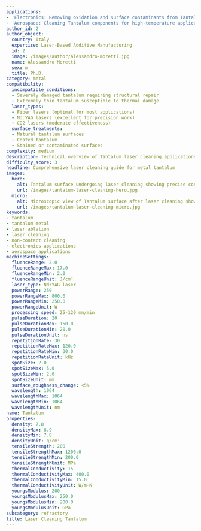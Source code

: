 ```yaml
---
applications:
- 'Electronics: Removing oxidation and surface contaminants from Tantalum capacitors'
- 'Aerospace: Cleaning Tantalum components for high-temperature applications'
author_id: 2
author_object:
  country: Italy
  expertise: Laser-Based Additive Manufacturing
  id: 2
  image: /images/author/alessandro-moretti.jpg
  name: Alessandro Moretti
  sex: m
  title: Ph.D.
category: metal
compatibility:
  incompatible_conditions:
  - Severely damaged tantalum requiring structural repair
  - Extremely thin tantalum susceptible to thermal damage
  laser_types:
  - Fiber lasers (optimal for most applications)
  - Nd:YAG lasers (excellent for precision work)
  - CO2 lasers (moderate effectiveness)
  surface_treatments:
  - Natural tantalum surfaces
  - Coated tantalum
  - Stained or contaminated surfaces
complexity: medium
description: Technical overview of Tantalum laser cleaning applications and parameters
difficulty_score: 3
headline: Comprehensive laser cleaning guide for metal tantalum
images:
  hero:
    alt: Tantalum surface undergoing laser cleaning showing precise contamination removal
    url: /images/tantalum-laser-cleaning-hero.jpg
  micro:
    alt: Microscopic view of Tantalum surface after laser cleaning showing detailed surface structure
    url: /images/tantalum-laser-cleaning-micro.jpg
keywords:
- tantalum
- tantalum metal
- laser ablation
- laser cleaning
- non-contact cleaning
- electronics applications
- aerospace applications
machineSettings:
  fluenceRange: 2.0
  fluenceRangeMax: 17.0
  fluenceRangeMin: 2.0
  fluenceRangeUnit: J/cm²
  laser_type: Nd:YAG laser
  powerRange: 250
  powerRangeMax: 800.0
  powerRangeMin: 250.0
  powerRangeUnit: W
  processing_speed: 25-120 mm/min
  pulseDuration: 20
  pulseDurationMax: 150.0
  pulseDurationMin: 20.0
  pulseDurationUnit: ns
  repetitionRate: 30
  repetitionRateMax: 120.0
  repetitionRateMin: 30.0
  repetitionRateUnit: kHz
  spotSize: 2.0
  spotSizeMax: 5.0
  spotSizeMin: 2.0
  spotSizeUnit: mm
  surface_roughness_change: <5%
  wavelength: 1064
  wavelengthMax: 1064
  wavelengthMin: 1064
  wavelengthUnit: nm
name: Tantalum
properties:
  density: 7.8
  densityMax: 8.9
  densityMin: 7.8
  densityUnit: g/cm³
  tensileStrength: 200
  tensileStrengthMax: 1200.0
  tensileStrengthMin: 200.0
  tensileStrengthUnit: MPa
  thermalConductivity: 15
  thermalConductivityMax: 400.0
  thermalConductivityMin: 15.0
  thermalConductivityUnit: W/m·K
  youngsModulus: 200
  youngsModulusMax: 250.0
  youngsModulusMin: 200.0
  youngsModulusUnit: GPa
subcategory: refractory
title: Laser Cleaning Tantalum
---
```

